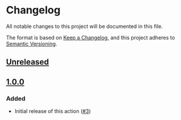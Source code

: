 # Changelog

All notable changes to this project will be documented in this file.

The format is based on [Keep a Changelog](https://keepachangelog.com/en/1.0.0/),
and this project adheres to [Semantic Versioning](https://semver.org/spec/v2.0.0.html).

## [Unreleased]

## [1.0.0]

### Added

- Initial release of this action ([#3](https://github.com/MetaMask/action-retry-command/pull/3))

[Unreleased]: https://github.com/MetaMask/action-retry-command/compare/v1.0.0...HEAD
[1.0.0]: https://github.com/MetaMask/action-retry-command/releases/tag/v1.0.0
